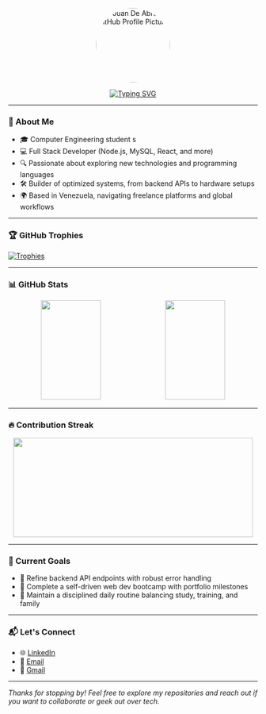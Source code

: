 <!-- GitHub Profile Picture -->
<p align="center">
  <img src="https://github.com/Juan-De-abreu.png" width="150" style="border-radius: 50%;" alt="Juan De Abreu GitHub Profile Picture"/>
</p>

<p align="center">
  <a href="https://git.io/typing-svg">
    <img src="https://readme-typing-svg.demolab.com?font=Fira+Code&size=22&pause=1000&color=00F7FF&center=true&vCenter=true&width=700&lines=👋+Hello%2C+I'm+Juan+De+Abreu;💻+Full+stack+Developer+%26+Tech+Optimizer;🚀+Building+Reliable+Systems+with+Code+and+Logic" alt="Typing SVG" />
  </a>
</p>

---

### 🧠 About Me

- 🎓 Computer Engineering student s  
- 💻 Full Stack Developer (Node.js, MySQL, React, and more)  
- 🔍 Passionate about exploring new technologies and programming languages  
- 🛠️ Builder of optimized systems, from backend APIs to hardware setups  
- 🌍 Based in Venezuela, navigating freelance platforms and global workflows  

---

### 🏆 GitHub Trophies

[![Trophies](https://github-profile-trophy.vercel.app/?username=Juan-De-abreu&theme=onedark&no-frame=true&row=1&margin-w=15)](https://github.com/ryo-ma/github-profile-trophy)

---

### 📊 GitHub Stats

<div align="center">
  <img src="https://github-readme-stats.vercel.app/api?username=Juan-De-abreu&show_icons=true&theme=radical" width="49%" style="height:200px;"/>
  <img src="https://github-readme-stats.vercel.app/api/top-langs/?username=Juan-De-abreu&layout=compact&theme=radical" width="49%" style="height:200px;"/>
</div>

---

### 🔥 Contribution Streak

<div align="center">
  <img src="https://streak-stats.demolab.com?user=Juan-De-abreu&theme=radical" width="98%" style="height:200px;"/>
</div>

---

### 🚀 Current Goals

- 🧱 Refine backend API endpoints with robust error handling  
- 🧭 Complete a self-driven web dev bootcamp with portfolio milestones  
- 🧘 Maintain a disciplined daily routine balancing study, training, and family  

---

### 📬 Let's Connect

- 🌐 [LinkedIn](https://www.linkedin.com/in/ing-juan-de-abreu/)  
- 📧 [Email](mailto:juan_abreu_2005@hotmail.com)  
- 📧 [Gmail](mailto:juan.abreu.2005@gmail.com)

---

*Thanks for stopping by! Feel free to explore my repositories and reach out if you want to collaborate or geek out over tech.*
